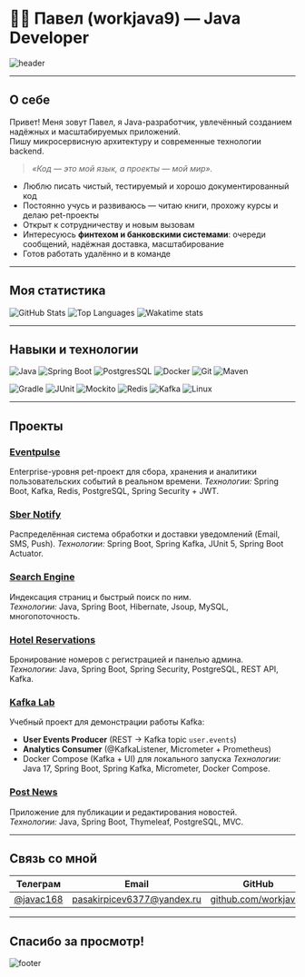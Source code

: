 # 👨‍💻 Павел (workjava9) — Java Developer

![header](https://media.giphy.com/media/3o7btPCcdNniyf0ArS/giphy.gif)

---

## О себе

Привет! Меня зовут Павел, я Java-разработчик, увлечённый созданием надёжных и масштабируемых приложений.  
Пишу микросервисную архитектуру и современные технологии backend.

> _«Код — это мой язык, а проекты — мой мир»._

-  Люблю писать чистый, тестируемый и хорошо документированный код
-  Постоянно учусь и развиваюсь — читаю книги, прохожу курсы и делаю pet-проекты
-  Открыт к сотрудничеству и новым вызовам
-  Интересуюсь **финтехом и банковскими системами**: очереди сообщений, надёжная доставка, масштабирование  
-  Готов работать удалённо и в команде

---

##  Моя статистика

![GitHub Stats](https://github-readme-stats.vercel.app/api?username=workjava9&show_icons=true&theme=radical&locale=ru)
![Top Languages](https://github-readme-stats.vercel.app/api/top-langs/?username=workjava9&layout=compact&theme=radical&locale=ru)
![Wakatime stats](https://github-readme-stats.vercel.app/api/wakatime?username=D3mka&theme=radical&range=last_7_days)


 <!--START_SECTION:waka-->
 <!--END_SECTION:waka-->


---

##  Навыки и технологии

![Java](https://img.shields.io/badge/Java-ED8B00?style=for-the-badge&logo=java&logoColor=white)
![Spring Boot](https://img.shields.io/badge/Spring_Boot-6DB33F?style=for-the-badge&logo=spring-boot&logoColor=white)
![PostgresSQL](https://img.shields.io/badge/PostgreSQL-316192?style=for-the-badge&logo=postgresql&logoColor=white)
![Docker](https://img.shields.io/badge/Docker-2496ED?style=for-the-badge&logo=docker&logoColor=white)
![Git](https://img.shields.io/badge/Git-F05032?style=for-the-badge&logo=git&logoColor=white)
![Maven](https://img.shields.io/badge/Maven-C71A36?style=for-the-badge&logo=apache-maven&logoColor=white)

![Gradle](https://img.shields.io/badge/Gradle-02303A?style=for-the-badge&logo=gradle&logoColor=white)
![JUnit](https://img.shields.io/badge/JUnit-25A162?style=for-the-badge&logo=junit5&logoColor=white)
![Mockito](https://img.shields.io/badge/Mockito-45C8DF?style=for-the-badge&logo=mockito&logoColor=white)
![Redis](https://img.shields.io/badge/Redis-DC382D?style=for-the-badge&logo=redis&logoColor=white)
![Kafka](https://img.shields.io/badge/Apache_Kafka-231F20?style=for-the-badge&logo=apache-kafka&logoColor=white)
![Linux](https://img.shields.io/badge/Linux-FCC624?style=for-the-badge&logo=linux&logoColor=black)

---

##  Проекты

###  [Eventpulse](https://github.com/workjava9/eventpulse.git)
Enterprise-уровня pet-проект для сбора, хранения и аналитики пользовательских событий в реальном времени.
_Технологии:_ Spring Boot, Kafka, Redis, PostgreSQL, Spring Security + JWT.

###  [Sber Notify](https://github.com/workjava9/sber-notify.git)
Pаспределённая система обработки и доставки уведомлений (Email, SMS, Push).
_Технологии:_ Spring Boot, Spring Kafka, JUnit 5, Spring Boot Actuator.

###  [Search Engine](https://github.com/workjava9/Search_Engine.git)
Индексация страниц и быстрый поиск по ним.  
_Технологии:_ Java, Spring Boot, Hibernate, Jsoup, MySQL, многопоточность.

###  [Hotel Reservations](https://github.com/workjava9/example-hotel-reservations.git)
Бронирование номеров с регистрацией и панелью админа.  
_Технологии:_ Java, Spring Boot, Spring Security, PostgreSQL, REST API, Kafka.

### [Kafka Lab](https://github.com/workjava9/kafka-lab)
Учебный проект для демонстрации работы Kafka:
- **User Events Producer** (REST → Kafka topic `user.events`)
- **Analytics Consumer** (@KafkaListener, Micrometer + Prometheus)
- Docker Compose (Kafka + UI) для локального запуска
_Технологии:_ Java 17, Spring Boot, Spring Kafka, Micrometer, Docker Compose.

###  [Post News](https://github.com/workjava9/post-news.git)
Приложение для публикации и редактирования новостей.  
_Технологии:_ Java, Spring Boot, Thymeleaf, PostgreSQL, MVC.

---

##  Связь со мной

| Телеграм  | Email                                                  | GitHub                   |
|-----------|--------------------------------------------------------|--------------------------|
| [@javac168](https://t.me/javac168) | [pasakirpicev6377@yandex.ru](mailto:email@example.com) | [github.com/workjava9](https://github.com/workjava9) |

---

##  Спасибо за просмотр!

![footer](https://media.giphy.com/media/l0MYt5jPR6QX5pnqM/giphy.gif)
